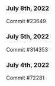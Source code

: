### July 8th, 2022

Commit #23649

### July 5th, 2022

Commit #314353


### July 4th, 2022

Commit #72281
